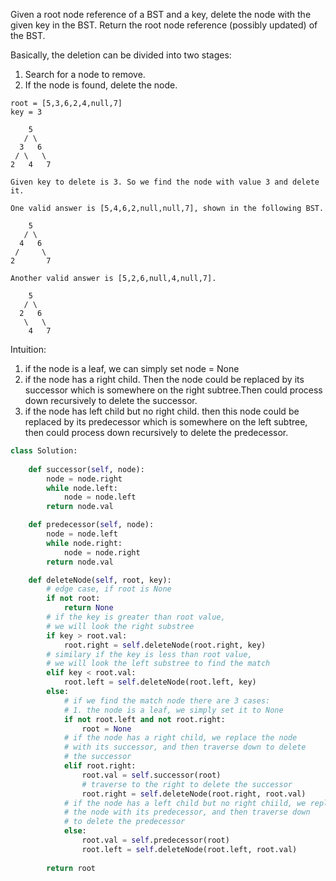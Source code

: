 
Given a root node reference of a BST and a key, delete the node with the given key in the BST. Return the root node reference (possibly updated) of the BST.

Basically, the deletion can be divided into two stages:

1. Search for a node to remove.
2. If the node is found, delete the node.

```
root = [5,3,6,2,4,null,7]
key = 3

    5
   / \
  3   6
 / \   \
2   4   7

Given key to delete is 3. So we find the node with value 3 and delete it.

One valid answer is [5,4,6,2,null,null,7], shown in the following BST.

    5
   / \
  4   6
 /     \
2       7

Another valid answer is [5,2,6,null,4,null,7].

    5
   / \
  2   6
   \   \
    4   7
```

Intuition:

1. if the node is a leaf, we can simply set node = None
2. if the node has a right child. Then the node could be replaced by its successor which is somewhere on the right
subtree.Then could process down recursively to delete the successor. 
3. if the node has left child but no right child.  then this node could be replaced by its predecessor which is somewhere on 
the left subtree, then could process down recursively to delete the predecessor. 

```python
class Solution:
    
    def successor(self, node):
        node = node.right
        while node.left:
            node = node.left
        return node.val

    def predecessor(self, node):
        node = node.left
        while node.right:
            node = node.right
        return node.val

    def deleteNode(self, root, key):
        # edge case, if root is None
        if not root:
            return None
        # if the key is greater than root value, 
        # we will look the right substree 
        if key > root.val:
            root.right = self.deleteNode(root.right, key)
        # similary if the key is less than root value, 
        # we will look the left substree to find the match
        elif key < root.val:
            root.left = self.deleteNode(root.left, key)
        else:
            # if we find the match node there are 3 cases:
            # 1. the node is a leaf, we simply set it to None
            if not root.left and not root.right:
                root = None
            # if the node has a right child, we replace the node
            # with its successor, and then traverse down to delete 
            # the successor 
            elif root.right:
                root.val = self.successor(root)
                # traverse to the right to delete the successor 
                root.right = self.deleteNode(root.right, root.val)            
            # if the node has a left child but no right chiild, we replace
            # the node with its predecessor, and then traverse down 
            # to delete the predecessor
            else:
                root.val = self.predecessor(root)
                root.left = self.deleteNode(root.left, root.val)
       
        return root                 
``` 